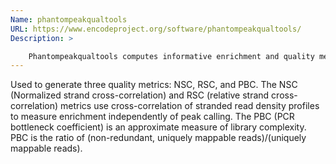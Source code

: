 ```yaml
---
Name: phantompeakqualtools
URL: https://www.encodeproject.org/software/phantompeakqualtools/
Description: >

    Phantompeakqualtools computes informative enrichment and quality measures for ChIP-seq/DNase-seq/FAIRE-seq/MNase-seq data. It can also be used to obtain robust estimates of the predominant fragment length or characteristic tag shift values in these assays.
---
```

Used to generate three quality metrics: NSC, RSC, and PBC. The NSC (Normalized strand cross-correlation) and RSC (relative strand cross-correlation) metrics use cross-correlation of stranded read density profiles to measure enrichment independently of peak calling. The PBC (PCR bottleneck coefficient) is an approximate measure of library complexity. PBC is the ratio of (non-redundant, uniquely mappable reads)/(uniquely mappable reads).
